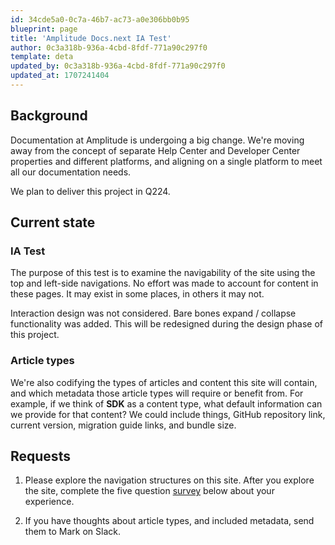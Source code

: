 ```yaml
---
id: 34cde5a0-0c7a-46b7-ac73-a0e306bb0b95
blueprint: page
title: 'Amplitude Docs.next IA Test'
author: 0c3a318b-936a-4cbd-8fdf-771a90c297f0
template: deta
updated_by: 0c3a318b-936a-4cbd-8fdf-771a90c297f0
updated_at: 1707241404
---
```


## Background

Documentation at Amplitude is undergoing a big change. We're moving away from the concept of separate Help Center and Developer Center properties and different platforms, and aligning on a single platform to meet all our documentation needs.

We plan to deliver this project in Q224.

## Current state

### IA Test

The purpose of this test is to examine the navigability of the site using the top and left-side navigations. No effort was made to account for content in these pages. It may exist in some places, in others it may not.

Interaction design was not considered. Bare bones expand / collapse functionality was added. This will be redesigned during the design phase of this project.

### Article types

We're also codifying the types of articles and content this site will contain, and which metadata those article types will require or benefit from. For example, if we think of **SDK** as a content type, what default information can we provide for that content? We could include things, GitHub repository link, current version, migration guide links, and bundle size.

## Requests

1. Please explore the navigation structures on this site. After you explore the site, complete the five question <a href ="https://forms.gle/1RFN84jLZk76CMVP8" class="text-blue-800" target="_blank">survey</a> below about your experience.

2. If you have thoughts about article types, and included metadata, send them to Mark on Slack.